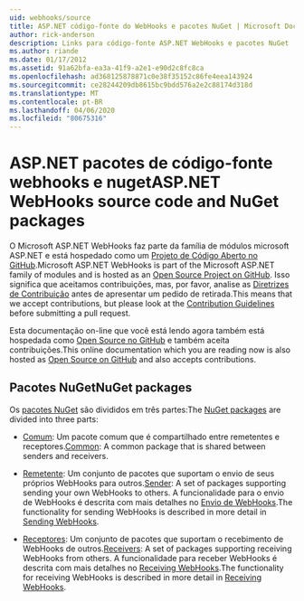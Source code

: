 ```yaml
---
uid: webhooks/source
title: ASP.NET código-fonte do WebHooks e pacotes NuGet | Microsoft Docs
author: rick-anderson
description: Links para código-fonte ASP.NET WebHooks e pacotes NuGet
ms.author: riande
ms.date: 01/17/2012
ms.assetid: 91a62bfa-ea3a-41f9-a2e1-e90d2c8fc8ca
ms.openlocfilehash: ad368125878871c0e38f35152c86fe4eea143924
ms.sourcegitcommit: ce28244209db8615bc9bdd576a2e2c88174d318d
ms.translationtype: MT
ms.contentlocale: pt-BR
ms.lasthandoff: 04/06/2020
ms.locfileid: "80675316"
---
```

# <a name="aspnet-webhooks-source-code-and-nuget-packages"></a><span data-ttu-id="f46d7-103">ASP.NET pacotes de código-fonte webhooks e nuget</span><span class="sxs-lookup"><span data-stu-id="f46d7-103">ASP.NET WebHooks source code and NuGet packages</span></span>

<span data-ttu-id="f46d7-104">O Microsoft ASP.NET WebHooks faz parte da família de módulos microsoft ASP.NET e está hospedado como um [Projeto de Código Aberto no GitHub](https://github.com/aspnet/WebHooks).</span><span class="sxs-lookup"><span data-stu-id="f46d7-104">Microsoft ASP.NET WebHooks is part of the Microsoft ASP.NET family of modules and is hosted as an [Open Source Project on GitHub](https://github.com/aspnet/WebHooks).</span></span> <span data-ttu-id="f46d7-105">Isso significa que aceitamos contribuições, mas, por favor, analise as [Diretrizes de Contribuição](https://github.com/aspnet/Home/blob/master/CONTRIBUTING.md) antes de apresentar um pedido de retirada.</span><span class="sxs-lookup"><span data-stu-id="f46d7-105">This means that we accept contributions, but please look at the [Contribution Guidelines](https://github.com/aspnet/Home/blob/master/CONTRIBUTING.md) before submitting a pull request.</span></span>

<span data-ttu-id="f46d7-106">Esta documentação on-line que você está lendo agora também está hospedada como [Open Source no GitHub](http://docs.asp.net/en/latest/contribute/style-guide.html#style-guide) e também aceita contribuições.</span><span class="sxs-lookup"><span data-stu-id="f46d7-106">This online documentation which you are reading now is also hosted as [Open Source on GitHub](http://docs.asp.net/en/latest/contribute/style-guide.html#style-guide) and also accepts contributions.</span></span>

## <a name="nuget-packages"></a><span data-ttu-id="f46d7-107">Pacotes NuGet</span><span class="sxs-lookup"><span data-stu-id="f46d7-107">NuGet packages</span></span>

<span data-ttu-id="f46d7-108">Os [pacotes NuGet](https://nuget.org/packages?q=Microsoft.AspNet.WebHooks) são divididos em três partes:</span><span class="sxs-lookup"><span data-stu-id="f46d7-108">The [NuGet packages](https://nuget.org/packages?q=Microsoft.AspNet.WebHooks) are divided into three parts:</span></span>

* <span data-ttu-id="f46d7-109">[Comum](https://www.nuget.org/packages?q=Microsoft.AspNet.WebHooks.Common): Um pacote comum que é compartilhado entre remetentes e receptores.</span><span class="sxs-lookup"><span data-stu-id="f46d7-109">[Common](https://www.nuget.org/packages?q=Microsoft.AspNet.WebHooks.Common): A common package that is shared between senders and receivers.</span></span>

* <span data-ttu-id="f46d7-110">[Remetente](https://www.nuget.org/packages?q=Microsoft.AspNet.WebHooks.Custom): Um conjunto de pacotes que suportam o envio de seus próprios WebHooks para outros.</span><span class="sxs-lookup"><span data-stu-id="f46d7-110">[Sender](https://www.nuget.org/packages?q=Microsoft.AspNet.WebHooks.Custom): A set of packages supporting sending your own WebHooks to others.</span></span> <span data-ttu-id="f46d7-111">A funcionalidade para o envio de WebHooks é descrita com mais detalhes no [Envio de WebHooks](sending/senders.md).</span><span class="sxs-lookup"><span data-stu-id="f46d7-111">The functionality for sending WebHooks is described in more detail in [Sending WebHooks](sending/senders.md).</span></span>

* <span data-ttu-id="f46d7-112">[Receptores](https://www.nuget.org/packages?q=Microsoft.AspNet.WebHooks.Receivers): Um conjunto de pacotes que suportam o recebimento de WebHooks de outros.</span><span class="sxs-lookup"><span data-stu-id="f46d7-112">[Receivers](https://www.nuget.org/packages?q=Microsoft.AspNet.WebHooks.Receivers): A set of packages supporting receiving WebHooks from others.</span></span> <span data-ttu-id="f46d7-113">A funcionalidade para receber WebHooks é descrita com mais detalhes no [Receiving WebHooks](receiving/index.md).</span><span class="sxs-lookup"><span data-stu-id="f46d7-113">The functionality for receiving WebHooks is described in more detail in [Receiving WebHooks](receiving/index.md).</span></span>
